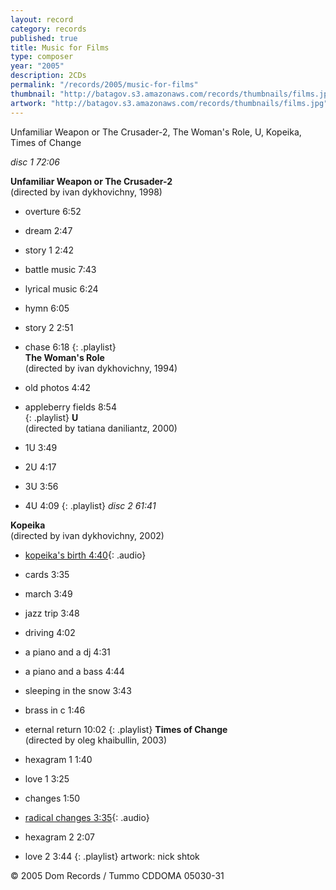 ```yaml
---
layout: record
category: records
published: true
title: Music for Films
type: composer
year: "2005"
description: 2CDs
permalink: "/records/2005/music-for-films"
thumbnail: "http://batagov.s3.amazonaws.com/records/thumbnails/films.jpg"
artwork: "http://batagov.s3.amazonaws.com/records/thumbnails/films.jpg"
---
```


Unfamiliar Weapon or The Crusader-2, The Woman's Role, U, Kopeika, Times of Change

_disc 1 72:06_  

**Unfamiliar Weapon or The Crusader-2**  
(directed by ivan dykhovichny, 1998)

- overture 6:52
- dream 2:47
- story 1 2:42
- battle music 7:43
- lyrical music 6:24
- hymn 6:05
- story 2 2:51
- chase 6:18
{: .playlist}  
**The Woman's Role**  
(directed by ivan dykhovichny, 1994)  

- old photos 4:42
- appleberry fields 8:54  
{: .playlist}
**U**  
(directed by tatiana daniliantz, 2000)  

- 1U 3:49
- 2U 4:17
- 3U 3:56
- 4U 4:09
{: .playlist}
_disc 2 61:41_	 

**Kopeika**  
(directed by ivan dykhovichny, 2002)  

- [kopeika's birth 4:40](http://batagov.s3.amazonaws.com/records/sounds/birth.mp3){: .audio}
- cards 3:35
- march 3:49
- jazz trip 3:48
- driving 4:02
- a piano and a dj 4:31
- a piano and a bass 4:44
- sleeping in the snow 3:43
- brass in c 1:46
- eternal return 10:02
{: .playlist}
**Times of Change**  
(directed by oleg khaibullin, 2003)  

- hexagram 1 1:40
- love 1 3:25
- changes 1:50
- [radical changes 3:35](http://batagov.s3.amazonaws.com/records/sounds/radical_changes.mp3){: .audio}
- hexagram 2 2:07
- love 2 3:44
{: .playlist}
artwork: nick shtok  

© 2005 Dom Records / Tummo CDDOMA 05030-31